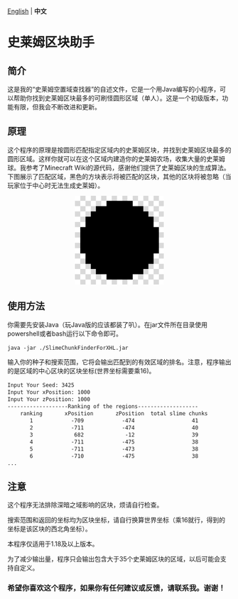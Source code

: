 [English](https://github.com/starburst-xhl/slime-chunk-finder-for-xhl/blob/main/README.md) | **中文**
# 史莱姆区块助手

## 简介
这是我的“史莱姆空置域查找器”的自述文件，它是一个用Java编写的小程序，可以帮助你找到史莱姆区块最多的可刷怪圆形区域（单人）。这是一个初级版本，功能有限，但我会不断改进和更新。

## 原理

这个程序的原理是按圆形匹配指定区域内的史莱姆区块，并找到史莱姆区块最多的圆形区域。这样你就可以在这个区域内建造你的史莱姆农场，收集大量的史莱姆球。我参考了Minecraft Wiki的源代码，感谢他们提供了史莱姆区块的生成算法。下图展示了匹配区域，黑色的方块表示将被匹配的区块，其他的区块将被忽略（当玩家位于中心时无法生成史莱姆）。

<div align=center><img src="./ReadmeSrc/Img_chunkpair.png" width=200 height=200 alt="match pattern"></div>

## 使用方法

你需要先安装Java（玩Java版的应该都装了叭）。在jar文件所在目录使用powershell或者bash运行以下命令即可。

```
java -jar ./SlimeChunkFinderForXHL.jar
```
输入你的种子和搜索范围，它将会输出匹配到的有效区域的排名。注意，程序输出的是区域的中心区块的区块坐标(世界坐标需要乘16)。

```
Input Your Seed: 3425
Input Your xPosition: 1000
Input Your zPosition: 1000
-------------------Ranking of the regions-------------------
    ranking       xPosition       zPosition  total slime chunks
       1            -709            -474                  41
       2            -711            -474                  40
       3             682             -12                  39
       4            -711            -475                  38
       5            -711            -473                  38
       6            -710            -475                  38
...
```

## 注意

这个程序无法排除深暗之域影响的区块，烦请自行检查。

搜索范围和返回的坐标均为区块坐标，请自行换算世界坐标（乘16就行，得到的坐标是该区块的西北角坐标）。

本程序仅适用于1.18及以上版本。

为了减少输出量，程序只会输出包含大于35个史莱姆区块的区域，以后可能会支持自定义。

### 希望你喜欢这个程序，如果你有任何建议或反馈，请联系我。谢谢！

